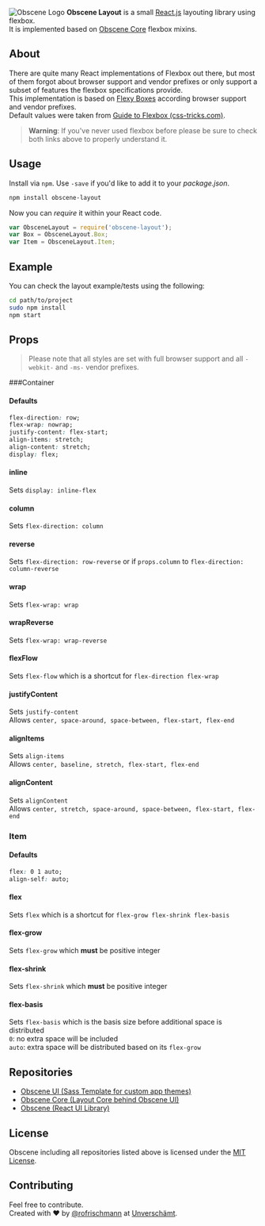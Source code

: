 ![Obscene Logo](https://raw.githubusercontent.com/unverschaemt/Obscene-UI/gh-pages/res/obscene.png)
**Obscene Layout** is a small [React.js](https://facebook.github.io/react/) layouting library using flexbox.   
It is implemented based on [Obscene Core](https://github.com/unverschaemt/Obscene-Core) flexbox mixins.

## About
There are quite many React implementations of Flexbox out there, but most of them forgot about browser support and vendor prefixes or only support a subset of features the flexbox specifications provide.   
This implementation is based on [Flexy Boxes](http://the-echoplex.net/flexyboxes/) according browser support and vendor prefixes.   
Default values were taken from [Guide to Flexbox  (css-tricks.com)](https://css-tricks.com/snippets/css/a-guide-to-flexbox/).

> **Warning**: If you've never used flexbox before please be sure to check both links above to properly understand it.

## Usage
Install via `npm`. Use `-save` if you'd like to add it to your *package.json*.   
```sh
npm install obscene-layout
```
    
  
Now you can *require* it within your React code.
```javascript
var ObsceneLayout = require('obscene-layout');
var Box = ObsceneLayout.Box;
var Item = ObsceneLayout.Item;
```
## Example
You can check the layout example/tests using the following:
```sh
cd path/to/project
sudo npm install
npm start
```

## Props
> Please note that all styles are set with full browser support and all `-webkit-` and `-ms-` vendor prefixes.

###Container
#### Defaults
```CSS
flex-direction: row;
flex-wrap: nowrap;
justify-content: flex-start;
align-items: stretch;
align-content: stretch;
display: flex;
```
#### inline
Sets `display: inline-flex`

#### column
Sets `flex-direction: column`   

#### reverse
Sets `flex-direction: row-reverse` or if `props.column` to `flex-direction: column-reverse`

#### wrap
Sets `flex-wrap: wrap`

#### wrapReverse
Sets `flex-wrap: wrap-reverse`

#### flexFlow
Sets `flex-flow` which is a shortcut for `flex-direction flex-wrap`

#### justifyContent
Sets `justify-content`   
Allows `center, space-around, space-between, flex-start, flex-end`

#### alignItems
Sets `align-items`   
Allows `center, baseline, stretch, flex-start, flex-end`

#### alignContent
Sets `alignContent`    
Allows `center, stretch, space-around, space-between, flex-start, flex-end`
    
    
    
### Item
#### Defaults
```CSS
flex: 0 1 auto;
align-self: auto;
```

#### flex 
Sets `flex` which is a shortcut for `flex-grow flex-shrink flex-basis`

#### flex-grow
Sets `flex-grow` which **must** be positive integer

#### flex-shrink
Sets `flex-shrink` which **must** be positive integer

#### flex-basis
Sets `flex-basis` which is the basis size before additional space is distributed    
`0`: no extra space will be included   
`auto`: extra space will be distributed based on its `flex-grow`

## Repositories
* [Obscene UI (Sass Template for custom app themes)](http://unverschaemt.github.io/Obscene-UI)
* [Obscene Core (Layout Core behind Obscene UI)](https://github.com/unverschaemt/Obscene-Core)
* [Obscene (React UI Library)](https://github.com/unverschaemt/Obscene)

## License
Obscene including all repositories listed above is licensed under the [MIT License](http://opensource.org/licenses/MIT).

## Contributing
Feel free to contribute.   
Created with &hearts; by [@rofrischmann](http://rofrischmann.de) at [Unverschämt](http://unverschaemt.net).
